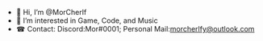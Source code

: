 - 👋 Hi, I’m @MorCherlf
- 👀 I’m interested in Game, Code, and Music
- ☎ Contact: Discord:Mor#0001; Personal Mail:morcherlfy@outlook.com
